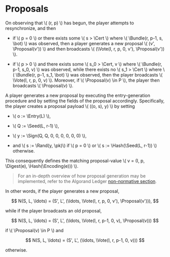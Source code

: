 $$
\newcommand \pk {\mathrm{pk}}
\newcommand \Bundle {\mathrm{Bundle}}
\newcommand \Cert {\mathit{cert}}
\newcommand \Proposal {\mathrm{Proposal}}
\newcommand \Vote {\mathrm{Vote}}
\newcommand \Entry {\mathrm{Entry}}
\newcommand \Seed {\mathrm{Seed}}
\newcommand \Sign {\mathrm{Sign}}
\newcommand \Rand {\mathrm{Rand}}
\newcommand \Hash {\mathrm{Hash}}
\newcommand \Digest {\mathrm{Digest}}
\newcommand \Encoding {\mathrm{Encoding}}
$$

# Proposals

On observing that \\( (r, p) \\) has begun, the player attempts to
resynchronize, and then

- if \\( p = 0 \\) or there exists some \\( s > \Cert \\) where \\( \Bundle(r, p-1, s, \bot) \\)
was observed, then a player generates a new proposal \\( (v', \Proposal(v')) \\) and
then broadcasts \\( (\Vote(I, r, p, 0, v'), \Proposal(v')) \\).

- if \\( p > 0 \\) and there exists some \\( s_0 > \Cert, v \\) where \\( \Bundle(r, p-1, s_0, v) \\)
was observed, while there exists no \\( s_1 > \Cert \\) where \\( \Bundle(r, p-1, s_1, \bot) \\)
was observed, then the player broadcasts \\( \Vote(I, r, p, 0, v) \\). Moreover, if
\\( \Proposal(v) \in P \\), the player then broadcasts \\( \Proposal(v) \\).

A player generates a new proposal by executing the entry-generation
procedure and by setting the fields of the proposal
accordingly. Specifically, the player creates a proposal payload
\\( ((o, s), y) \\) by setting

- \\( o := \Entry(L) \\),

- \\( Q := \Seed(L, r-1) \\),

- \\( y := \Sign(Q, Q, 0, 0, 0, 0, 0, 0) \\),

- and \\( s := \Rand(y, \pk)\\) if \\( p = 0 \\) or \\( s := \Hash(\Seed(L, r-1)) \\)
otherwise.

This consequently defines the matching proposal-value \\( v = (I, p, \Digest(e), \Hash(\Encoding(e))) \\).

> For an in-depth overview of how proposal generation may be implemented, refer
> to the Algorand Ledger [non-normative section](../ledger/ledger-nn.md).

In other words, if the player generates a new proposal,

$$
N(S, L, \ldots) = (S', L', (\ldots, \Vote(I, r, p, 0, v'), \Proposal(v'))),
$$

while if the player broadcasts an old proposal,

$$
N(S, L, \ldots) = (S', L', (\ldots, \Vote(I, r, p-1, 0, v), \Proposal(v)))
$$

if \\( \Proposal(v) \in P \\) and

$$
N(S, L, \ldots) = (S', L', (\ldots, \Vote(I, r, p-1, 0, v)))
$$

otherwise.

